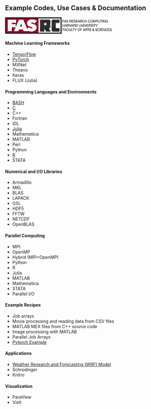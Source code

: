 ## Example Codes, Use Cases & Documentation

<img src="Images/rc-logo-text_2017-88.png" alt="PyTorch-logo" width="350"/>


#### Machine Learning Frameworks

* [TensorFlow](AI/TensorFlow)
* [PyTorch](AI/PyTorch)
* MXNet
* Theano
* Keras
* FLUX (Julia)  

#### Programming Languages and Environments
    
* [BASH](Languages/BASH)
* [C](Languages/C)  
* C++  
* Fortran  
* IDL  
* [Julia](Languages/Julia)  
* Mathematica  
* MATLAB  
* Perl  
* Python
* [R](Languages/R)  
* STATA

#### Numerical and I/O Libraries
   
* Armadillo
* MKL
* BLAS
* LAPACK
* GSL
* HDF5
* FFTW
* NETCDF
* OpenBLAS

#### Parallel Computing

* MPI
* OpenMP
* Hybrid (MPI+OpenMP)
* Python
* R
* Julia
* MATLAB
* Mathematica
* STATA
* Parallel I/O

#### Example Recipes

* Job arrays
* Movie processing and reading data from CSV files
* MATLAB MEX files from C++ source code
* Image processing with MATLAB 
* Parallel Job Arrays
* [Pytorch Example](Example_Recipes/pytorch)

#### Applications

* [Weather Research and Forecasting (WRF) Model](Applications/WRF_Model)
* Schrodinger
* Knitro

#### Visualization

* ParaView
* VisIt
